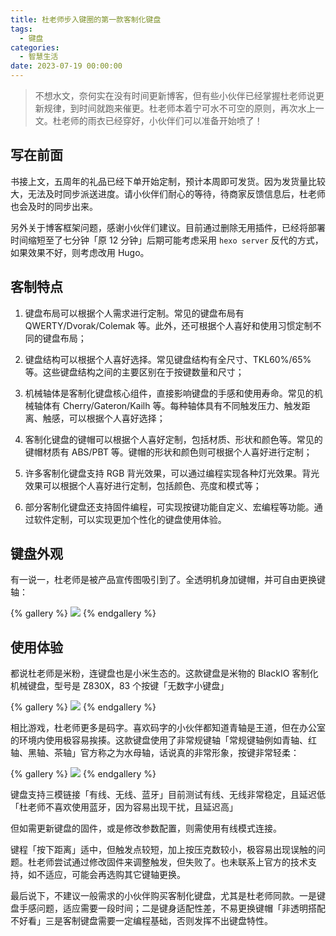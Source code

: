 ```yaml
---
title: 杜老师步入键圈的第一款客制化键盘
tags:
  - 键盘
categories:
  - 智慧生活
date: 2023-07-19 00:00:00
---
```


> 不想水文，奈何实在没有时间更新博客，但有些小伙伴已经掌握杜老师说更新规律，到时间就跑来催更。杜老师本着宁可水不可空的原则，再次水上一文。杜老师的雨衣已经穿好，小伙伴们可以准备开始喷了！

<!-- more -->

## 写在前面

书接上文，五周年的礼品已经下单开始定制，预计本周即可发货。因为发货量比较大，无法及时同步派送进度。请小伙伴们耐心的等待，待商家反馈信息后，杜老师也会及时的同步出来。

另外关于博客框架问题，感谢小伙伴们建议。目前通过删除无用插件，已经将部署时间缩短至了七分钟「原 12 分钟」后期可能考虑采用 `hexo server` 反代的方式，如果效果不好，则考虑改用 Hugo。

## 客制特点

1. 键盘布局可以根据个人需求进行定制。常见的键盘布局有 QWERTY/Dvorak/Colemak 等。此外，还可根据个人喜好和使用习惯定制不同的键盘布局；
 
2. 键盘结构可以根据个人喜好选择。常见键盘结构有全尺寸、TKL60%/65%等。这些键盘结构之间的主要区别在于按键数量和尺寸；
 
3. 机械轴体是客制化键盘核心组件，直接影响键盘的手感和使用寿命。常见的机械轴体有 Cherry/Gateron/Kailh 等。每种轴体具有不同触发压力、触发距离、触感，可以根据个人喜好选择；

5. 客制化键盘的键帽可以根据个人喜好定制，包括材质、形状和颜色等。常见的键帽材质有 ABS/PBT 等。键帽的形状和颜色则可根据个人喜好进行定制；

6. 许多客制化键盘支持 RGB 背光效果，可以通过编程实现各种灯光效果。背光效果可以根据个人喜好进行定制，包括颜色、亮度和模式等；
 
7. 部分客制化键盘还支持固件编程，可实现按键功能自定义、宏编程等功能。通过软件定制，可以实现更加个性化的键盘使用体验。

## 键盘外观

有一说一，杜老师是被产品宣传图吸引到了。全透明机身加键帽，并可自由更换键轴：

{% gallery %}
![](https://cdn.dusays.com/2023/07/607-1.jpg)
{% endgallery %}

## 使用体验

都说杜老师是米粉，连键盘也是小米生态的。这款键盘是米物的 BlackIO 客制化机械键盘，型号是 Z830X，83 个按键「无数字小键盘」

{% gallery %}
![](https://cdn.dusays.com/2023/07/607-2.jpg)
{% endgallery %}

相比游戏，杜老师更多是码字。喜欢码字的小伙伴都知道青轴是王道，但在办公室的环境内使用极容易挨揍。这款键盘使用了非常规键轴「常规键轴例如青轴、红轴、黑轴、茶轴」官方称之为水母轴，话说真的非常形象，按键非常轻柔：

{% gallery %}
![](https://cdn.dusays.com/2023/07/607-3.jpg)
{% endgallery %}

键盘支持三模链接「有线、无线、蓝牙」目前测试有线、无线非常稳定，且延迟低「杜老师不喜欢使用蓝牙，因为容易出现干扰，且延迟高」

但如需更新键盘的固件，或是修改参数配置，则需使用有线模式连接。

键程「按下距离」适中，但触发点较短，加上按压克数较小，极容易出现误触的问题。杜老师尝试通过修改固件来调整触发，但失败了。也未联系上官方的技术支持，如不适应，可能会再选购其它键轴更换。

最后说下，不建议一般需求的小伙伴购买客制化键盘，尤其是杜老师同款。一是键盘手感问题，适应需要一段时间；二是键身适配性差，不易更换键帽「非透明搭配不好看」三是客制键盘需要一定编程基础，否则发挥不出键盘特性。